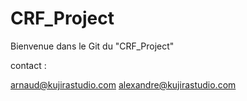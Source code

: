 # CRF_Project

Bienvenue dans le Git du "CRF_Project" 

contact :

arnaud@kujirastudio.com
alexandre@kujirastudio.com
